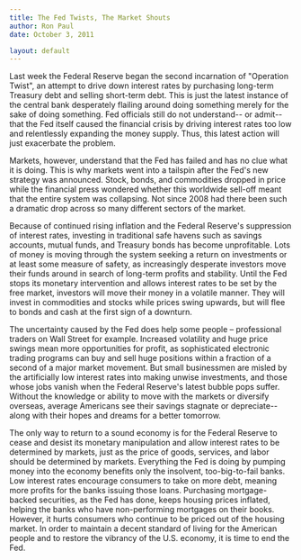 ```yaml
---
title: The Fed Twists, The Market Shouts
author: Ron Paul
date: October 3, 2011

layout: default
---
```


Last week the Federal Reserve began the second incarnation of
"Operation Twist", an attempt to drive down interest rates by
purchasing long-term Treasury debt and selling short-term debt. This is
just the latest instance of the central bank desperately flailing
around doing something merely for the sake of doing something. Fed
officials still do not understand-- or admit-- that the Fed itself
caused the financial crisis by driving interest rates too low and
relentlessly expanding the money supply. Thus, this latest action will
just exacerbate the problem.

Markets, however, understand that the Fed has failed and has no clue
what it is doing. This is why markets went into a tailspin after the
Fed's new strategy was announced. Stock, bonds, and commodities dropped
in price while the financial press wondered whether this worldwide
sell-off meant that the entire system was collapsing. Not since 2008
had there been such a dramatic drop across so many different sectors of
the market.

Because of continued rising inflation and the Federal Reserve's
suppression of interest rates, investing in traditional safe havens
such as savings accounts, mutual funds, and Treasury bonds has become
unprofitable. Lots of money is moving through the system seeking a
return on investments or at least some measure of safety, as
increasingly desperate investors move their funds around in search of
long-term profits and stability. Until the Fed stops its monetary
intervention and allows interest rates to be set by the free market,
investors will move their money in a volatile manner. They will invest
in commodities and stocks while prices swing upwards, but will flee to
bonds and cash at the first sign of a downturn.

The uncertainty caused by the Fed does help some people – professional
traders on Wall Street for example. Increased volatility and huge price
swings mean more opportunities for profit, as sophisticated electronic
trading programs can buy and sell huge positions within a fraction of a
second of a major market movement. But small businessmen are misled by
the artificially low interest rates into making unwise investments, and
those whose jobs vanish when the Federal Reserve's latest bubble pops
suffer. Without the knowledge or ability to move with the markets or
diversify overseas, average Americans see their savings stagnate or
depreciate-- along with their hopes and dreams for a better tomorrow.

The only way to return to a sound economy is for the Federal Reserve to
cease and desist its monetary manipulation and allow interest rates to
be determined by markets, just as the price of goods, services, and
labor should be determined by markets. Everything the Fed is doing by
pumping money into the economy benefits only the insolvent,
too-big-to-fail banks. Low interest rates encourage consumers to take
on more debt, meaning more profits for the banks issuing those loans.
Purchasing mortgage-backed securities, as the Fed has done, keeps
housing prices inflated, helping the banks who have non-performing
mortgages on their books. However, it hurts consumers who continue to
be priced out of the housing market. In order to maintain a decent
standard of living for the American people and to restore the vibrancy
of the U.S. economy, it is time to end the Fed.
